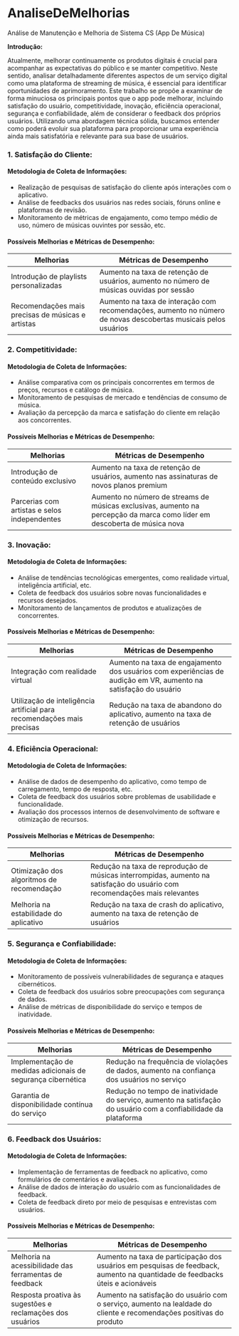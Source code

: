 # AnaliseDeMelhorias
Análise de Manutenção e Melhoria de Sistema CS (App De Música)

**Introdução:**

Atualmente, melhorar continuamente os produtos digitais é crucial para acompanhar as expectativas do público e se manter competitivo. Neste sentido, analisar detalhadamente diferentes aspectos de um serviço digital como uma plataforma de streaming de música, é essencial para identificar oportunidades de aprimoramento. Este trabalho se propõe a examinar de forma minuciosa os principais pontos que o app pode melhorar, incluindo satisfação do usuário, competitividade, inovação, eficiência operacional, segurança e confiabilidade, além de considerar o feedback dos próprios usuários. Utilizando uma abordagem técnica sólida, buscamos entender como poderá evoluir sua plataforma para proporcionar uma experiência ainda mais satisfatória e relevante para sua base de usuários.

### 1. Satisfação do Cliente:

#### Metodologia de Coleta de Informações:
- Realização de pesquisas de satisfação do cliente após interações com o aplicativo.
- Análise de feedbacks dos usuários nas redes sociais, fóruns online e plataformas de revisão.
- Monitoramento de métricas de engajamento, como tempo médio de uso, número de músicas ouvintes por sessão, etc.

#### Possíveis Melhorias e Métricas de Desempenho:
| Melhorias                               | Métricas de Desempenho                 |
|-----------------------------------------|----------------------------------------|
| Introdução de playlists personalizadas  | Aumento na taxa de retenção de usuários, aumento no número de músicas ouvidas por sessão |
| Recomendações mais precisas de músicas e artistas | Aumento na taxa de interação com recomendações, aumento no número de novas descobertas musicais pelos usuários |

### 2. Competitividade:

#### Metodologia de Coleta de Informações:
- Análise comparativa com os principais concorrentes em termos de preços, recursos e catálogo de música.
- Monitoramento de pesquisas de mercado e tendências de consumo de música.
- Avaliação da percepção da marca e satisfação do cliente em relação aos concorrentes.

#### Possíveis Melhorias e Métricas de Desempenho:
| Melhorias                               | Métricas de Desempenho                 |
|-----------------------------------------|----------------------------------------|
| Introdução de conteúdo exclusivo        | Aumento na taxa de retenção de usuários, aumento nas assinaturas de novos planos premium |
| Parcerias com artistas e selos independentes | Aumento no número de streams de músicas exclusivas, aumento na percepção da marca como líder em descoberta de música nova |

### 3. Inovação:

#### Metodologia de Coleta de Informações:
- Análise de tendências tecnológicas emergentes, como realidade virtual, inteligência artificial, etc.
- Coleta de feedback dos usuários sobre novas funcionalidades e recursos desejados.
- Monitoramento de lançamentos de produtos e atualizações de concorrentes.

#### Possíveis Melhorias e Métricas de Desempenho:
| Melhorias                               | Métricas de Desempenho                 |
|-----------------------------------------|----------------------------------------|
| Integração com realidade virtual        | Aumento na taxa de engajamento dos usuários com experiências de audição em VR, aumento na satisfação do usuário |
| Utilização de inteligência artificial para recomendações mais precisas | Redução na taxa de abandono do aplicativo, aumento na taxa de retenção de usuários |

### 4. Eficiência Operacional:

#### Metodologia de Coleta de Informações:
- Análise de dados de desempenho do aplicativo, como tempo de carregamento, tempo de resposta, etc.
- Coleta de feedback dos usuários sobre problemas de usabilidade e funcionalidade.
- Avaliação dos processos internos de desenvolvimento de software e otimização de recursos.

#### Possíveis Melhorias e Métricas de Desempenho:
| Melhorias                               | Métricas de Desempenho                 |
|-----------------------------------------|----------------------------------------|
| Otimização dos algoritmos de recomendação | Redução na taxa de reprodução de músicas interrompidas, aumento na satisfação do usuário com recomendações mais relevantes |
| Melhoria na estabilidade do aplicativo  | Redução na taxa de crash do aplicativo, aumento na taxa de retenção de usuários |

### 5. Segurança e Confiabilidade:

#### Metodologia de Coleta de Informações:
- Monitoramento de possíveis vulnerabilidades de segurança e ataques cibernéticos.
- Coleta de feedback dos usuários sobre preocupações com segurança de dados.
- Análise de métricas de disponibilidade do serviço e tempos de inatividade.

#### Possíveis Melhorias e Métricas de Desempenho:
| Melhorias                               | Métricas de Desempenho                 |
|-----------------------------------------|----------------------------------------|
| Implementação de medidas adicionais de segurança cibernética | Redução na frequência de violações de dados, aumento na confiança dos usuários no serviço |
| Garantia de disponibilidade contínua do serviço | Redução no tempo de inatividade do serviço, aumento na satisfação do usuário com a confiabilidade da plataforma |

### 6. Feedback dos Usuários:

#### Metodologia de Coleta de Informações:
- Implementação de ferramentas de feedback no aplicativo, como formulários de comentários e avaliações.
- Análise de dados de interação do usuário com as funcionalidades de feedback.
- Coleta de feedback direto por meio de pesquisas e entrevistas com usuários.

#### Possíveis Melhorias e Métricas de Desempenho:
| Melhorias                               | Métricas de Desempenho                 |
|-----------------------------------------|----------------------------------------|
| Melhoria na acessibilidade das ferramentas de feedback | Aumento na taxa de participação dos usuários em pesquisas de feedback, aumento na quantidade de feedbacks úteis e acionáveis |
| Resposta proativa às sugestões e reclamações dos usuários | Aumento na satisfação do usuário com o serviço, aumento na lealdade do cliente e recomendações positivas do produto |
